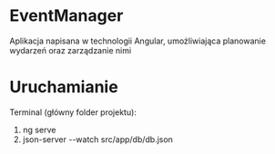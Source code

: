 # EventManager

Aplikacja napisana w technologii Angular, umożliwiająca planowanie wydarzeń oraz zarządzanie nimi

# Uruchamianie 

Terminal (główny folder projektu):

1. ng serve
2. json-server --watch src/app/db/db.json
